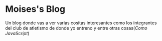 # Moises's Blog
Un blog donde vas a ver varias cositas interesantes como los integrantes del club de atletismo de donde yo entreno y entre otras cosas(*Como JavaScript*)